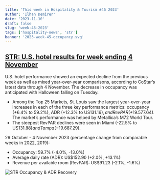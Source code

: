 ```yaml
---
title: 'This week in Hospitality & Tourism #45 2023'
author: 'Ilhan Demirer'
date: '2023-11-10'
draft: false
slug: 'week-45-2023'
tags: ['hospitality-news', 'str']
banner: '2023-week-45-occupancy.svg'
---
```


## [STR: U.S. hotel results for week ending 4 November](https://str.com/press-release/us-hotel-results-week-ending-4-november)

U.S. hotel performance showed an expected decline from the previous week as well as mixed year-over-year comparisons, according to CoStar’s latest data through 4 November. The decrease in occupancy was anticipated with Halloween falling on Tuesday.

- Among the Top 25 Markets, St. Louis saw the largest year-over-year increases in each of the three key performance metrics: occupancy (+6.4% to 59.2%), ADR (+12.3% to US$131.16), and RevPAR (+19.5% to US$77.64). The market’s performance was helped by Metallica’s M72 World Tour.
- The steepest RevPAR declines were seen in Miami (-22.5% to US$131.88) and Tampa (-19.6% to US$87.29).

29 October - 4 November 2023 (percentage change from comparable weeks in 2022, 2019):

- Occupancy: 59.7% (-4.0%, -13.0%)
- Average daily rate (ADR): US$152.90 (+2.0%, +13.1%)
- Revenue per available room (RevPAR): US$91.23 (-2.1%, -1.6%)

![STR Occupancy & ADR Recovery](/images/blogimages/2023-week-45-occupancy.svg)
